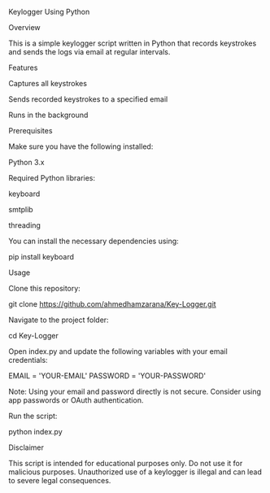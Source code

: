 Keylogger Using Python

Overview

This is a simple keylogger script written in Python that records keystrokes and sends the logs via email at regular intervals.

Features

Captures all keystrokes

Sends recorded keystrokes to a specified email

Runs in the background

Prerequisites

Make sure you have the following installed:

Python 3.x

Required Python libraries:

keyboard

smtplib

threading

You can install the necessary dependencies using:

pip install keyboard

Usage

Clone this repository:

git clone https://github.com/ahmedhamzarana/Key-Logger.git

Navigate to the project folder:

cd Key-Logger

Open index.py and update the following variables with your email credentials:

EMAIL = 'YOUR-EMAIL'
PASSWORD = 'YOUR-PASSWORD'

Note: Using your email and password directly is not secure. Consider using app passwords or OAuth authentication.

Run the script:

python index.py

Disclaimer

This script is intended for educational purposes only. Do not use it for malicious purposes. Unauthorized use of a keylogger is illegal and can lead to severe legal consequences.
